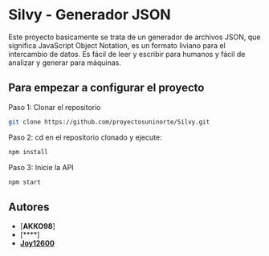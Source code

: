 # Silvy - Generador JSON

Este proyecto basicamente se trata de un generador de archivos JSON, que significa JavaScript Object Notation, es un formato liviano para el intercambio de datos. Es fácil de leer y escribir para humanos y fácil de analizar y generar para máquinas.

## Para empezar a configurar el proyecto

Paso 1: Clonar el repositorio

```bash
git clone https://github.com/proyectosuninorte/Silvy.git
```

Paso 2: cd en el repositorio clonado y ejecute:

```bash
npm install
```

Paso 3: Inicie la API

```bash
npm start
```

## Autores

- [**AKKO98**]
- [****]
- [**Joy12600**](https://github.com/Joy12600)
